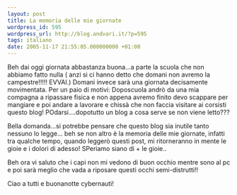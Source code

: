 ```yaml
---
layout: post
title: La memoria delle mie giornate
wordpress_id: 595
wordpress_url: http://blog.andvari.it/?p=595
tags: italiano
date: 2005-11-17 21:55:05.000000000 +01:00
---
```

Beh dai oggi giornata abbastanza buona...a parte la scuola che non abbiamo fatto nulla ( anzi si ci hanno detto che domani non avremo la campestre!!!!! EVVAI.) Domani invece sarà una giornata decisamente movimentata. Per un paio di motivi: Doposcuola andrò da una mia compagna a ripassare fisica e non appena avremo finito devo scappare per mangiare e poi andare a lavorare e chissà che non faccia visitare ai corsisti questo blog! POdarsi....dopotutto un blog a cosa serve se non viene letto???

Bella domanda...si potrebbe pensare che questo blog sia inutile tanto nessuno lo legge... beh se non altro è la memoria delle mie giornate, infatti tra qualche tempo, quando leggerò questi post, mi ritorneranno in mente le gioie e i dolori di adesso! SPeriamo siano di + le gioie..

Beh ora vi saluto che i capi non mi vedono di buon occhio mentre sono al pc e poi sarà meglio che vada a riposare questi occhi semi-distrutti!!

Ciao a tutti e buonanotte cybernauti!
